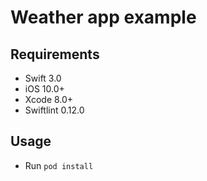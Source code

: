 # Weather app example

## Requirements
- Swift 3.0
- iOS 10.0+
- Xcode 8.0+
- Swiftlint 0.12.0

## Usage
- Run `pod install`
